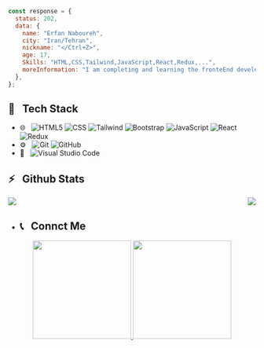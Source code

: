 ```javascript 
const response = {
  status: 202,
  data: {
    name: "Erfan Naboureh",
    city: "Iran/Tehran",
    nickname: "</Ctrl+Z>",
    age: 17,
    Skills: "HTML,CSS,Tailwind,JavaScript,React,Redux,...",
    moreInformation: "I am completing and learning the fronteEnd development"
  },
};
```
<h2>🔧 &nbsp; Tech Stack</h2>

- 🌐 &nbsp;
  ![HTML5](https://img.shields.io/badge/HTML5-E34F26?style=for-the-badge&logo=html5&logoColor=white)
  ![CSS](https://img.shields.io/badge/CSS3-1572B6?style=for-the-badge&logo=css3&logoColor=white)
  ![Tailwind](https://img.shields.io/badge/Tailwind_CSS-38B2AC?style=for-the-badge&logo=tailwind-css&logoColor=white)
  ![Bootstrap](https://img.shields.io/badge/Bootstrap-563D7C?style=for-the-badge&logo=bootstrap&logoColor=white)
  ![JavaScript](https://img.shields.io/badge/JavaScript-323330?style=for-the-badge&logo=javascript&logoColor=F7DF1E)
  ![React](https://img.shields.io/badge/React-20232A?style=for-the-badge&logo=react&logoColor=61DAFB)
  ![Redux](https://img.shields.io/badge/Redux-593D88?style=for-the-badge&logo=redux&logoColor=white)
- ⚙️ &nbsp;
  ![Git](https://img.shields.io/badge/GIT-E44C30?style=for-the-badge&logo=git&logoColor=white)
  ![GitHub](https://img.shields.io/badge/GitHub-100000?style=for-the-badge&logo=github&logoColor=whiteb)
- 🔧 &nbsp;
  ![Visual Studio Code](https://img.shields.io/badge/Visual_Studio_Code-0078D4?style=for-the-badge&logo=visual%20studio%20code&logoColor=white)
<h2>⚡️ &nbsp; Github Stats</h2>

<a href="https://github.com/sabzlearn-ir">
  <img align="right" src="https://github-readme-stats.vercel.app/api/top-langs/?username=ERFAN7255" />
  <img src="https://github-readme-stats.vercel.app/api?username=ERFAN7255&show_icons=true&theme=radical"/>
</a>

- <h2>📞 &nbsp; Connct Me </h2>

 <p align="center">
  <a href="https://www.instagram.com/erfan.nbre?igsh=NDlteHYxNnJwdWoz/">
    <img width="200px" src="https://img.shields.io/badge/Instagram-E4405F?style=for-the-badge&logo=instagram&logoColor=white" />
  </a>
  <a href="https://t.me/ERFAN_725/">
    <img width="200px" src="https://img.shields.io/badge/Telegram-2CA5E0?style=for-the-badge&logo=telegram&logoColor=white" />
  </a>
</p>

<br />

